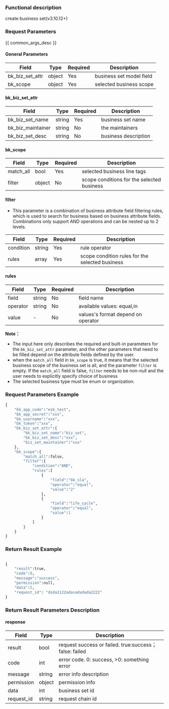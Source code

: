 ### Functional description

create business set(v3.10.12+)


### Request Parameters

{{ common_args_desc }}


#### General Parameters

| Field      |  Type      | Required   |  Description      |
|-----------|------------|--------|---------------------------|
| bk_biz_set_attr    |  object  | Yes     |  business set model field|
| bk_scope |  object  | Yes     | selected business scope|

#### bk_biz_set_attr

| Field      |  Type      | Required   |  Description      |
|-----------|------------|--------|------------------|
| bk_biz_set_name   |  string  | Yes   | business set name|
| bk_biz_maintainer |  string  | No   | the maintainers |
| bk_biz_set_desc   |  string  | No   | business description |

#### bk_scope

| Field      |  Type      | Required   |  Description      |
|-----------|------------|--------|------------|
| match_all |  bool  | Yes    | selected business line tags|
| filter |  object  | No     | scope conditions for the selected business|

#### filter

- This parameter is a combination of business attribute field filtering rules, which is used to search for business based on business attribute fields. Combinations only support AND operations and can be nested up to 2 levels.

| Field      |  Type      | Required   |  Description      |
|-----------|------------|--------|------------|
| condition |  string  | Yes    | rule operator|
| rules |  array  | Yes     | scope condition rules for the selected business|


#### rules

| Field     | Type   | Required   | Description                 |
| -------- | ------ | ---- | ---------------------------------- |
| field    | string |  No  |    field name                      |
| operator | string |  No  | available values: equal,in |
| value    | -      |  No  |  values's format depend on operator   |

**Note：**

- The input here only describes the required and built-in parameters for the `bk_biz_set_attr` parameter, and the other parameters that need to be filled depend on the attribute fields defined by the user.
- when the `match_all` field in `bk_scope` is true, it means that the selected business scope of the business set is all, and the parameter `filter` is empty. If the `match_all` field is false, 
  `filter` needs to be non-null and the user needs to explicitly specify choice of business
- The selected business type must be enum or organization.

### Request Parameters Example

```python
{
    "bk_app_code":"esb_test",
    "bk_app_secret":"xxx",
    "bk_username":"xxx",
    "bk_token":"xxx",
    "bk_biz_set_attr":{
        "bk_biz_set_name":"biz_set",
        "bk_biz_set_desc":"xxx",
        "biz_set_maintainer":"xxx"
    },
    "bk_scope":{
        "match_all":false,
        "filter":{
            "condition":"AND",
            "rules":[
                {
                    "field":"bk_sla",
                    "operator":"equal",
                    "value":"2"
                },
                {
                    "field":"life_cycle",
                    "operator":"equal",
                    "value":1
                }
            ]
        }
    }
}
```

### Return Result Example

```python

{
    "result":true,
    "code":0,
    "message":"success",
    "permission":null,
    "data":5,
    "request_id": "dsda1122adasadadada2222"
}
```
### Return Result Parameters Description

#### response

| Field    | Type   | Description                                    |
| ------- | ------ | ------------------------------------- |
| result  | bool   | request success or failed. true:success；false: failed |
| code    | int    | error code. 0: success, >0: something error |
| message | string | error info description       |
| permission    | object | permission info    |
| data    | int | business set id                           |
| request_id    | string |  request chain id    |
